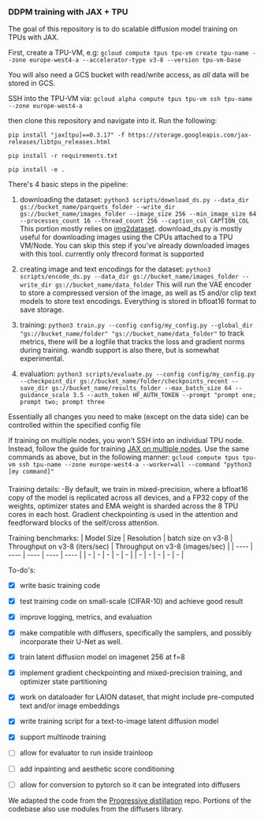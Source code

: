 ### DDPM training with JAX + TPU
The goal of this repository is to do scalable diffusion model training on TPUs with JAX. 

First, create a TPU-VM, e.g:
``gcloud compute tpus tpu-vm create tpu-name --zone europe-west4-a --accelerator-type v3-8 --version tpu-vm-base``

You will also need a GCS bucket with read/write access, as *all* data will be stored in GCS.

SSH into the TPU-VM via: 
``gcloud alpha compute tpus tpu-vm ssh tpu-name --zone europe-west4-a``

then clone this repository and navigate into it. Run the following:

``pip install "jax[tpu]==0.3.17" -f https://storage.googleapis.com/jax-releases/libtpu_releases.html ``

``pip install -r requirements.txt``

``pip install -e .``

There's 4 basic steps in the pipeline: 
1) downloading the dataset:
``python3 scripts/download_ds.py --data_dir gs://bucket_name/parquets_folder --write_dir gs://bucket_name/images_folder --image_size 256 --min_image_size 64 --processes_count 16 --thread_count 256 --caption_col CAPTION_COL``
This portion mostly relies on [img2dataset](https://github.com/rom1504/img2dataset). download_ds.py is mostly useful for downloading images using the CPUs attached to a TPU VM/Node. You can skip this step if you've already downloaded images with this tool. currently only tfrecord format is supported

2) creating image and text encodings for the dataset:
``python3 scripts/encode_ds.py --data_dir gs://bucket_name/images_folder --write_dir gs://bucket_name/data_folder``
This will run the VAE encoder to store a compressed version of the image, as well as t5 and/or clip text models to store text encodings. Everything is stored in bfloat16 format to save storage.

3) training:
``python3 train.py --config config/my_config.py --global_dir "gs://bucket_name/folder" "gs://bucket_name/data_folder"``
to track metrics, there will be a logfile that tracks the loss and gradient norms during training. wandb support is also there, but is somewhat experimental. 

4) evaluation:
``python3 scripts/evaluate.py --config config/my_config.py --checkpoint_dir gs://bucket_name/folder/checkpoints_recent --save_dir gs://bucket_name/results_folder --max_batch_size 64 --guidance_scale 3.5 --auth_token HF_AUTH_TOKEN --prompt "prompt one; prompt two; prompt three``

Essentially all changes you need to make (except on the data side) can be controlled within the specified config file 


If training on multiple nodes, you won't SSH into an individual TPU node. Instead, follow the guide for training [JAX on multiple nodes](https://cloud.google.com/tpu/docs/jax-pods). Use the same commands as above, but in the following manner:
``gcloud compute tpus tpu-vm ssh tpu-name --zone europe-west4-a --worker=all --command "python3 [my command]"``


####
Training details:
-By default, we train in mixed-precision, where a bfloat16 copy of the model is replicated across all devices, and a FP32 copy of the weights, optimizer states and EMA weight is sharded across the 8 TPU cores in each host. Gradient checkpointing is used in the attention and feedforward blocks of the self/cross attention.

Training benchmarks:
| Model Size  | Resolution | batch size on v3-8 | Throughput on v3-8 (iters/sec) | Throughput on v3-8 (images/sec) |
| ---- | ---- | ---- | ---- | ---- |
| - | - | - | - | - |
| - | - | - | - | - |


To-do's:

- [x] write basic training code
- [x] test training code on small-scale (CIFAR-10) and achieve good result
- [x] improve logging, metrics, and evaluation
- [x] make compatible with diffusers, specifically the samplers, and possibly incorporate their U-Net as well.
- [x] train latent diffusion model on imagenet 256 at f=8
- [x] implement gradient checkpointing and mixed-precision training, and optimizer state partitioning
- [x] work on dataloader for LAION dataset, that might include pre-computed text and/or image embeddings
- [x] write training script for a text-to-image latent diffusion model
- [x] support multinode training
- [ ] allow for evaluator to run inside trainloop
- [ ] add inpainting and aesthetic score conditioning
- [ ] allow for conversion to pytorch so it can be integrated into diffusers


We adapted the code from the [Progressive distillation](https://github.com/google-research/google-research/tree/master/diffusion_distillation) repo. Portions of the codebase also use modules from the diffusers library.